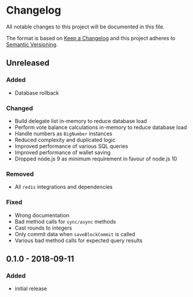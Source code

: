 # Changelog

All notable changes to this project will be documented in this file.

The format is based on [Keep a Changelog](http://keepachangelog.com/en/1.0.0/)
and this project adheres to [Semantic Versioning](http://semver.org/spec/v2.0.0.html).

## Unreleased

### Added

-   Database rollback

### Changed

-   Build delegate list in-memory to reduce database load
-   Perform vote balance calculations in-memory to reduce database load
-   Handle numbers as `BigNumber` instances
-   Reduced complexity and duplicated logic
-   Improved performance of various SQL queries
-   Improved performance of wallet saving
-   Dropped node.js 9 as minimum requirement in favour of node.js 10

### Removed

-   All `redis` integrations and dependencies

### Fixed

-   Wrong documentation
-   Bad method calls for `sync/async` methods
-   Cast rounds to integers
-   Only commit data when `saveBlockCommit` is called
-   Various bad method calls for expected query results

## 0.1.0 - 2018-09-11

### Added

-   initial release
